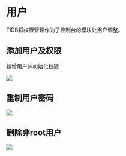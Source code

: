

# 用户

TiDB将权限管理作为了控制台的模块让用户调整。

## 添加用户及权限

新增用户并初始化权限

![](https://tidb-doc.cn-bj.ufileos.com/utidb/utidb-adduser.png)

## 重制用户密码

![](https://tidb-doc.cn-bj.ufileos.com/utidb/utidb-resetpw.png)

## 删除非root用户

![](https://tidb-doc.cn-bj.ufileos.com/utidb/utidb-deleteuser.png)

